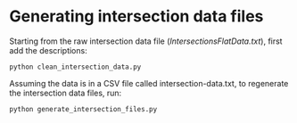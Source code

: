 Generating intersection data files
==================================

Starting from the raw intersection data file (*IntersectionsFlatData.txt*),
first add the descriptions:

    python clean_intersection_data.py

Assuming the data is in a CSV file called intersection-data.txt, to regenerate
the intersection data files, run:

    python generate_intersection_files.py
